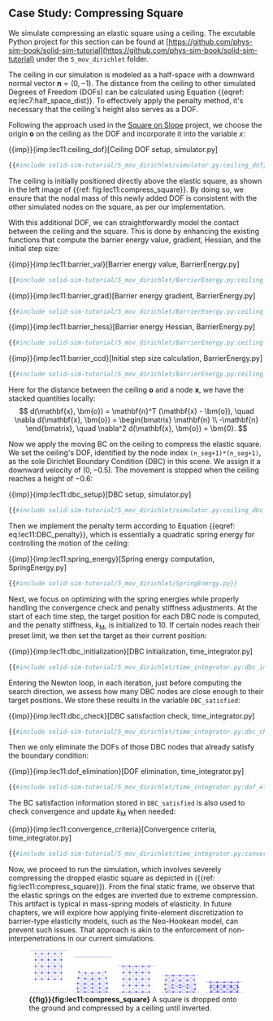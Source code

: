 ## Case Study: Compressing Square

We simulate compressing an elastic square using a ceiling. 
The excutable Python project for this section can be found at [https://github.com/phys-sim-book/solid-sim-tutorial](https://github.com/phys-sim-book/solid-sim-tutorial) under the `5_mov_dirichlet` folder.

The ceiling in our simulation is modeled as a half-space with a downward normal vector $\mathbf{n}=(0,-1)$. The distance from the ceiling to other simulated Degrees of Freedom (DOFs) can be calculated using Equation {{eqref: eq:lec7:half_space_dist}}. To effectively apply the penalty method, it's necessary that the ceiling's height also serves as a DOF.

Following the approach used in the [Square on Slope](lec10-square_on_slope.md) project, we choose the origin $\bm{o}$ on the ceiling as the DOF and incorporate it into the variable $x$:

{{imp}}{imp:lec11:ceiling_dof}[Ceiling DOF setup, simulator.py]
```python
{{#include solid-sim-tutorial/5_mov_dirichlet/simulator.py:ceiling_dof}}
```

The ceiling is initially positioned directly above the elastic square, as shown in the left image of {{ref: fig:lec11:compress_square}}. By doing so, we ensure that the nodal mass of this newly added DOF is consistent with the other simulated nodes on the square, as per our implementation.

With this additional DOF, we can straightforwardly model the contact between the ceiling and the square. This is done by enhancing the existing functions that compute the barrier energy value, gradient, Hessian, and the initial step size:

{{imp}}{imp:lec11:barrier_val}[Barrier energy value, BarrierEnergy.py]
```python
{{#include solid-sim-tutorial/5_mov_dirichlet/BarrierEnergy.py:ceiling_val}}
```
{{imp}}{imp:lec11:barrier_grad}[Barrier energy gradient, BarrierEnergy.py]
```python
{{#include solid-sim-tutorial/5_mov_dirichlet/BarrierEnergy.py:ceiling_grad}}
```
{{imp}}{imp:lec11:barrier_hess}[Barrier energy Hessian, BarrierEnergy.py]
```python
{{#include solid-sim-tutorial/5_mov_dirichlet/BarrierEnergy.py:ceiling_hess}}
```
{{imp}}{imp:lec11:barrier_ccd}[Initial step size calculation, BarrierEnergy.py]
```python
{{#include solid-sim-tutorial/5_mov_dirichlet/BarrierEnergy.py:ceiling_ccd}}
```
Here for the distance between the ceiling $\bm{o}$ and a node $\mathbf{x}$, we have the stacked quantities locally:
$$
    d(\mathbf{x}, \bm{o}) = \mathbf{n}^T (\mathbf{x} - \bm{o}), \quad 
    \nabla d(\mathbf{x}, \bm{o}) = 
    \begin{bmatrix}
        \mathbf{n} \\ 
        -\mathbf{n}
    \end{bmatrix}, \quad
    \nabla^2 d(\mathbf{x}, \bm{o}) = \bm{0}.
$$

Now we apply the moving BC on the ceiling to compress the elastic square. We set the ceiling's DOF, identified by the node index `(n_seg+1)*(n_seg+1)`, as the sole Dirichlet Boundary Condition (DBC) in this scene. We assign it a downward velocity of $(0, -0.5)$. The movement is stopped when the ceiling reaches a height of $-0.6$:

{{imp}}{imp:lec11:dbc_setup}[DBC setup, simulator.py]
```python
{{#include solid-sim-tutorial/5_mov_dirichlet/simulator.py:ceiling_dbc_setup}}
```

Then we implement the penalty term according to Equation {{eqref: eq:lec11:DBC_penalty}}, which is essentially a quadratic spring energy for controlling the motion of the ceiling:

{{imp}}{imp:lec11:spring_energy}[Spring energy computation, SpringEnergy.py]
```python
{{#include solid-sim-tutorial/5_mov_dirichlet/SpringEnergy.py}}
```

Next, we focus on optimizing with the spring energies while properly handling the convergence check and penalty stiffness adjustments. At the start of each time step, the target position for each DBC node is computed, and the penalty stiffness, $k_\text{M}$, is initialized to $10$. If certain nodes reach their preset limit, we then set the target as their current position:

{{imp}}{imp:lec11:dbc_initialization}[DBC initialization, time_integrator.py]
```python
{{#include solid-sim-tutorial/5_mov_dirichlet/time_integrator.py:dbc_initialization}}
```

Entering the Newton loop, in each iteration, just before computing the search direction, we assess how many DBC nodes are close enough to their target positions. We store these results in the variable `DBC_satisfied`:

{{imp}}{imp:lec11:dbc_check}[DBC satisfaction check, time_integrator.py]
```python
{{#include solid-sim-tutorial/5_mov_dirichlet/time_integrator.py:dbc_check}}
```
Then we only eliminate the DOFs of those DBC nodes that already satisfy the boundary condition:

{{imp}}{imp:lec11:dof_elimination}[DOF elimination, time_integrator.py]
```python
{{#include solid-sim-tutorial/5_mov_dirichlet/time_integrator.py:dof_elimination}}
```
The BC satisfaction information stored in `DBC_satisfied` is also used to check convergence and update $k_\text{M}$ when needed:

{{imp}}{imp:lec11:convergence_criteria}[Convergence criteria, time_integrator.py]
```python
{{#include solid-sim-tutorial/5_mov_dirichlet/time_integrator.py:convergence_criteria}}
```

Now, we proceed to run the simulation, which involves severely compressing the dropped elastic square as depicted in ({{ref: fig:lec11:compress_square}}). From the final static frame, we observe that the elastic springs on the edges are inverted due to extreme compression. This artifact is typical in mass-spring models of elasticity. In future chapters, we will explore how applying finite-element discretization to barrier-type elasticity models, such as the Neo-Hookean model, can prevent such issues. That approach is akin to the enforcement of non-interpenetrations in our current simulations.

<figure>
    <center>
    <img src="img/lec11/compress_square.jpg">
    </center>
    <figcaption><b>{{fig}}{fig:lec11:compress_square}</b> A square is dropped onto the ground and compressed by a ceiling until inverted. </figcaption>
</figure>